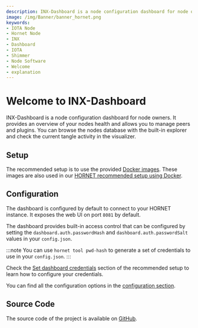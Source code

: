 ```yaml
---
description: INX-Dashboard is a node configuration dashboard for node owners.
image: /img/Banner/banner_hornet.png
keywords:
- IOTA Node
- Hornet Node
- INX
- Dashboard
- IOTA
- Shimmer
- Node Software
- Welcome
- explanation
---
```


# Welcome to INX-Dashboard

INX-Dashboard is a node configuration dashboard for node owners.
It provides an overview of your nodes health and allows you to manage peers and plugins.
You can browse the nodes database with the built-in explorer and check the current tangle activity in the visualizer.

## Setup

The recommended setup is to use the provided [Docker images](https://hub.docker.com/r/iotaledger/inx-dashboard).
These images are also used in our [HORNET recommended setup using Docker](http://wiki.iota.org/hornet/develop/how_tos/using_docker).

## Configuration

The dashboard is configured by default to connect to your HORNET instance.
It exposes the web UI on port `8081` by default.

The dashboard provides built-in access control that can be configured by setting the `dashboard.auth.passwordHash` and `dashboard.auth.passwordSalt` values in your `config.json`.

:::note
You can use `hornet tool pwd-hash` to generate a set of credentials to use in your `config.json`.
:::

Check the [Set dashboard credentials](http://wiki.iota.org/hornet/develop/how_tos/using_docker#4-set-dashboard-credentials) section of the recommended setup to learn how to configure your credentials.

You can find all the configuration options in the [configuration section](configuration.md).

## Source Code

The source code of the project is available on [GitHub](https://github.com/iotaledger/inx-dashboard).